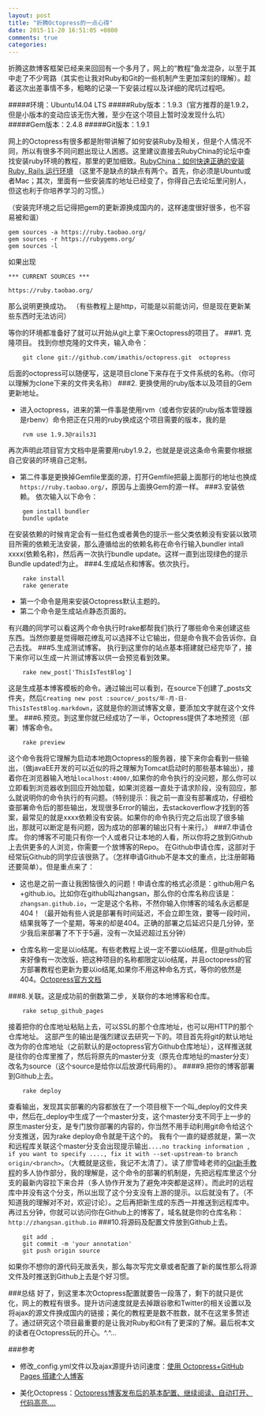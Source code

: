```yaml
---
layout: post
title: "折腾Octopress的一点心得"
date: 2015-11-20 16:51:05 +0800
comments: true
categories: 
---
```

折腾这款博客框架已经来来回回有一个多月了，网上的“教程”鱼龙混杂，以至于其中走了不少弯路（其实也让我对Ruby和Git的一些机制产生更加深刻的理解）。趁着这次出差事情不多，粗略的记录一下安装过程以及详细的爬坑过程吧。

#####环境：Ubuntu14.04 LTS 
#####Ruby版本：1.9.3（官方推荐的是1.9.2，但是小版本的变动应该无伤大雅，至少在这个项目上暂时没发现什么坑）
#####Gem版本：2.4.8
#####Git版本：1.9.1

<!--more-->
网上的Octopress有很多都是附带讲解了如何安装Ruby及相关，但是个人情况不同，所以有很多不同问题出现让人困惑。这里建议直接去RubyChina的论坛中查找安装ruby环境的教程，那里的更加细致。[RubyChina：如何快速正确的安装 Ruby, Rails 运行环境](https://ruby-china.org/wiki/install_ruby_guide) （这里不是缺点的缺点有两个。首先，你必须是Ubuntu或者Mac；其次，里面有一些安装库的地址已经变了，你得自己去论坛里问别人，但这也利于你培养学习的习惯。）

（安装完环境之后记得把gem的更新源换成国内的，这样速度很好很多，也不容易被和谐）
```
gem sources -a https://ruby.taobao.org/
gem sources -r https://rubygems.org/
gem sources -l
```
如果出现
```
*** CURRENT SOURCES ***

https://ruby.taobao.org/
```
那么说明更换成功。
（有些教程上是http，可能是以前能访问，但是现在更新某些东西时无法访问）

等你的环境都准备好了就可以开始从git上拿下来Octopress的项目了。
###1. 克隆项目。
找到你想克隆的文件夹，输入命令：
``` 
    git clone git://github.com/imathis/octopress.git  octopress
```
后面的octopress可以随便写，这是项目clone下来存在于文件系统的名称。（你可以理解为clone下来的文件夹名称）
###2. 更换使用的ruby版本以及项目的Gem更新地址。
- 进入octopress，进来的第一件事是使用rvm（或者你安装的ruby版本管理器是rbenv）命令把正在只用的ruby换成这个项目需要的版本，我的是
```
    rvm use 1.9.3@rails31
```
再次声明此项目官方文档中是需要用ruby1.9.2，也就是是说这条命令需要你根据自己安装的环境自己定制。

- 第二件事是更换掉Gemfile里面的源，打开Gemfile把最上面那行的地址也换成`https://ruby.taobao.org/`，原因与上面换Gem的源一样。
###3.安装依赖。
    依次输入以下命令：
```
    gem install bundler
    bundle update
```
在安装依赖的时候肯定会有一些红色或者黄色的提示一些父类依赖没有安装以致项目所需的依赖无法安装，那么遵循给出的依赖名称在命令行输入bundler intall xxxx(依赖名称)，然后再一次执行bundle update。这样一直到出现绿色的提示Bundle updated!为止。
###4.生成站点和博客。依次执行。
```
    rake install
    rake generate
```
- 第一个命令是用来安装Octopress默认主题的。
- 第二个命令是生成站点静态页面的。

有兴趣的同学可以看这两个命令执行时rake都帮我们执行了哪些命令来创建这些东西。当然你要是觉得眼花缭乱可以选择不让它输出，但是命令我不会告诉你，自己去找。
###5.生成测试博客。
执行到这里你的站点基本搭建就已经完毕了，接下来你可以生成一片测试博客以供一会预览看到效果。
```
    rake new_post['ThisIsTestBlog']
```
这是生成基本博客模板的命令。通过输出可以看到，在source下创建了_posts文件夹，然后`Creating new post :source/_posts/年-月-日-ThisIsTestBlog.markdown`，这就是你的测试博客文章，要添加文字就在这个文件里。
###6.预览。到这里你就已经成功了一半，Octopress提供了本地预览（部署）博客命令。
```
    rake preview
```
这个命令我将它理解为启动本地跑Octopress的服务器，接下来你会看到一些输出，（做javaEE开发的可以近似的将之理解为Tomcat启动时的那些基本输出），接着你在浏览器输入地址`localhost:4000/`,如果你的命令执行的没问题，那么你可以立即看到浏览器收到回应开始加载，如果浏览器一直处于请求阶段，没有回应，那么就说明你的命令执行的有问题。（特别提示：我之前一直没有部署成功，仔细检查部署命令后的那些输出，发现很多Error的输出，去stackoverflow才找到的答案，最常见的就是xxxx依赖没有安装。如果你的命令执行完之后出现了很多输出，那就可以断定是有问题，因为成功的部署的输出只有十来行。）
###7.申请仓库。
你的博客不可能只有你一个人或者只让本地的人看，所以你将之放到Github上去供更多的人浏览，你需要一个放博客的Repo。
在Github申请仓库，这部对于经常玩Github的同学应该很熟了。（怎样申请Github不是本文的重点，比注册邮箱还要简单）。但是重点来了：

- 这也是之前一直让我困恼很久的问题！申请仓库的格式必须是：github用户名+github.io。比如你在github叫zhangsan，那么你的仓库名称应该是：`zhangsan.github.io`，一定是这个名称，不然你输入你博客的域名永远都是404！（最开始有些人说是部署有时间延迟，不会立即生效，要等一段时间，结果我等了一个星期，等来的却是404。正确的部署之后延迟只是几分钟，至少我后来部署了不下于5遍，没有一次延迟超过五分钟）

- 仓库名称一定是以io结尾。有些老教程上说一定不要以io结尾，但是github后来好像有一次改版，把这种项目的名称都限定以io结尾，并且octopress的官方部署教程也更新为要以io结尾,如果你不用这种命名方式，等你的依然是404。[Octopress官方文档](http://octopress.org/docs/deploying/github/)

###8.关联。这是成功前的倒数第二步，关联你的本地博客和仓库。
```
    rake setup_github_pages
```
接着把你的仓库地址粘贴上去，可以SSL的那个仓库地址，也可以用HTTP的那个仓库地址。
这部产生的输出是强烈建议去研究一下的。项目首先将git的默认地址改为你的仓库地址（之前默认的是octopress官方Github仓库地址），这样推送就是往你的仓库里推了，然后将原先的master分支（原先仓库地址的master分支）改名为source（这个source是给你以后放源代码用的）。
####9.把你的博客部署到Github上去。
```
    rake deploy
```
查看输出，发现其实部署的内容都放在了一个项目根下一个叫_deploy的文件夹中，然后在_deploy中生成了一个master分支，这个master分支不同于上一步的原生master分支，是专门放你部署的内容的，你当然不用手动利用git命令给这个分支推送，因为rake deploy命令就是干这个的。
我有个一直的疑惑就是，第一次和远程库关联这个master分支会出现提示输出`....no tracking information , if you want to specify ...., fix it with --set-upstream-to branch origin/<branch>`。（大概就是这些，我记不太清了）。读了廖雪峰老师的[Git新手教程](http://www.liaoxuefeng.com/wiki/0013739516305929606dd18361248578c67b8067c8c017b000/0013760174128707b935b0be6fc4fc6ace66c4f15618f8d000)的多人协作部分，我的理解是，这个命令的部署的机制是，先把远程库里这个分支的最新内容拉下来合并（多人协作开发为了避免冲突都是这样）。而此时的远程库中并没有这个分支，所以出现了这个分支没有上游的提示。以后就没有了。（不知道我的理解对不对，欢迎讨论）。之后再把新生成的东西一并推送到远程库中。
再过五分钟，你就可以访问你在Github上的博客了，域名就是你的仓库名称：`http://zhangsan.github.io`
###10.将源码及配置文件放到Github上去。
```
    git add .
    git commit -m 'your annotation'
    git push origin source
```
如果你不想你的源代码无故丢失，那么每次写完文章或者配置了新的属性那么将源文件及时推送到Github上去是个好习惯。

###总结
好了，到这里本次Octopress配置就要告一段落了，剩下的就只是优化，网上的教程有很多。提升访问速度就是去掉跟谷歌和Twitter的相关设置以及将ajax的源文件换成国内的链接；美化的教程更是数不胜数，就不在这里多赘述了。通过研究这个项目最重要的是让我对Ruby和Git有了更深的了解。最后祝本文的读者在Octopress玩的开心。^.^...

###参考

- 修改_config.yml文件以及ajax源提升访问速度：[使用 Octopress+GitHub Pages 搭建个人博客](http://www.leichunfeng.com/blog/2014/11/11/use-octopress-plus-github-pages-to-setup-a-personal-blog/)

- 美化Octopress：[Octopress博客发布后的基本配置、继续阅读、自动打开、代码高亮....](http://blog.lessfun.com/blog/2013/12/05/config-the-octopress-blog-after-deployed/)


